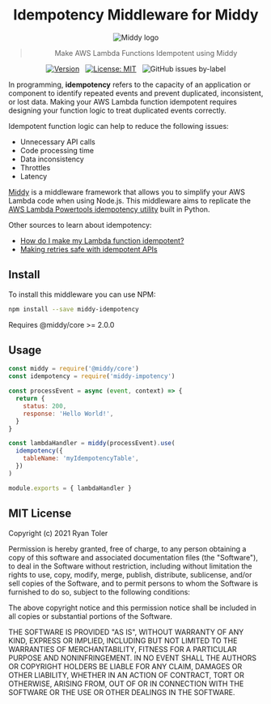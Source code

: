 <div align="center">
 
  <h1>Idempotency Middleware for Middy</h1>

  <img alt="Middy logo" src="https://raw.githubusercontent.com/middyjs/middy/master/docs/img/middy-logo.png"/>

  <blockquote>Make AWS Lambda Functions Idempotent using Middy</blockquote>

[![Version](https://img.shields.io/npm/v/middy-idempotency?label=latest%20version)](https://www.npmjs.com/package/middy-idempotency)&nbsp; &nbsp;[![License: MIT](https://img.shields.io/badge/License-MIT-blue.svg)](./LICENSE)&nbsp; &nbsp;![GitHub issues by-label](https://img.shields.io/github/issues/rdt712/middy-idempotency/bug)

</div>

In programming, **idempotency** refers to the capacity of an application or component to identify repeated events and prevent duplicated, inconsistent, or lost data. Making your AWS Lambda function idempotent requires designing your function logic to treat duplicated events correctly.

Idempotent function logic can help to reduce the following issues:

- Unnecessary API calls
- Code processing time
- Data inconsistency
- Throttles
- Latency

[Middy](https://middy.js.org/) is a middleware framework that allows you to simplify your AWS Lambda code when using Node.js. This middleware aims to replicate the [AWS Lambda Powertools idempotency utility](https://awslabs.github.io/aws-lambda-powertools-python/develop/utilities/idempotency/) built in Python.

Other sources to learn about idempotency:

- [How do I make my Lambda function idempotent?](https://aws.amazon.com/premiumsupport/knowledge-center/lambda-function-idempotent/)
- [Making retries safe with idempotent APIs](https://aws.amazon.com/builders-library/making-retries-safe-with-idempotent-APIs/)

## Install

To install this middleware you can use NPM:

```bash
npm install --save middy-idempotency
```

Requires @middy/core >= 2.0.0

## Usage

```javascript
const middy = require('@middy/core')
const idempotency = require('middy-impotency')

const processEvent = async (event, context) => {
  return {
    status: 200,
    response: 'Hello World!',
  }
}

const lambdaHandler = middy(processEvent).use(
  idempotency({
    tableName: 'myIdempotencyTable',
  })
)

module.exports = { lambdaHandler }
```

## MIT License

Copyright (c) 2021 Ryan Toler

Permission is hereby granted, free of charge, to any person obtaining a copy
of this software and associated documentation files (the "Software"), to deal
in the Software without restriction, including without limitation the rights
to use, copy, modify, merge, publish, distribute, sublicense, and/or sell
copies of the Software, and to permit persons to whom the Software is
furnished to do so, subject to the following conditions:

The above copyright notice and this permission notice shall be included in all
copies or substantial portions of the Software.

THE SOFTWARE IS PROVIDED "AS IS", WITHOUT WARRANTY OF ANY KIND, EXPRESS OR
IMPLIED, INCLUDING BUT NOT LIMITED TO THE WARRANTIES OF MERCHANTABILITY,
FITNESS FOR A PARTICULAR PURPOSE AND NONINFRINGEMENT. IN NO EVENT SHALL THE
AUTHORS OR COPYRIGHT HOLDERS BE LIABLE FOR ANY CLAIM, DAMAGES OR OTHER
LIABILITY, WHETHER IN AN ACTION OF CONTRACT, TORT OR OTHERWISE, ARISING FROM,
OUT OF OR IN CONNECTION WITH THE SOFTWARE OR THE USE OR OTHER DEALINGS IN THE
SOFTWARE.
